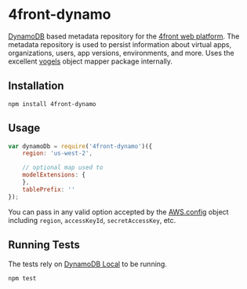 # 4front-dynamo

[DynamoDB](http://aws.amazon.com/dynamodb) based metadata repository for the [4front web platform](http://4front.io). The metadata repository is used to persist information about virtual apps, organizations, users, app versions, environments, and more. Uses the excellent [vogels](https://github.com/ryanfitz/vogels) object mapper package internally.

## Installation
~~~
npm install 4front-dynamo
~~~

## Usage

~~~js
var dynamoDb = require('4front-dynamo')({
	region: 'us-west-2',

	// optional map used to
	modelExtensions: {
	},
	tablePrefix: ''
});
~~~

You can pass in any valid option accepted by the [AWS.config](http://docs.aws.amazon.com/AWSJavaScriptSDK/guide/node-configuring.html) object including `region`, `accessKeyId`, `secretAccessKey`, etc.

## Running Tests
The tests rely on [DynamoDB Local](http://docs.aws.amazon.com/amazondynamodb/latest/developerguide/Tools.DynamoDBLocal.html) to be running.

~~~
npm test
~~~
